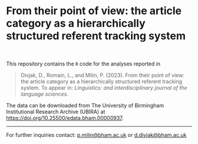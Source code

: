 # From their point of view: the article category as a hierarchically structured referent tracking system

<br>

This repository contains the `R` code for the analyses reported in

> Divjak, D., Romain, L., and Milin, P. (2023). From their point of view: the article category as a hierarchically structured referent tracking system. To appear in: *Linguistics: and interdisciplinary journal of the language sciences*.

The data can be downloaded from The University of Birmingham Institutional Research Archive (UBIRA) at https://doi.org/10.25500/edata.bham.00000937.

- - -

For further inquiries contact: p.milin@bham.ac.uk or d.divjak@bham.ac.uk
